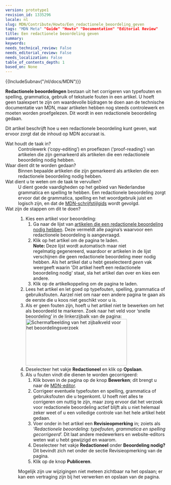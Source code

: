 ```yaml
---
version: prototype1
revision_id: 1335296
locale: nl
slug: MDN/Contribute/Howto/Een_redactionele_beoordeling_geven
tags: "MDN Meta" "Guide" "Howto" "Documentation" "Editorial Review"
title: Een redactionele beoordeling geven
summary: 
keywords: 
needs_technical_review: False
needs_editorial_review: False
needs_localization: False
table_of_contents_depth: 1
based_on: None
---
```

<div>{{IncludeSubnav("/nl/docs/MDN")}}</div>

<p class="summary"><strong>Redactionele beoordelingen</strong> bestaan uit het corrigeren van typefouten en spelling, grammatica, gebruik of tekstuele fouten in een artikel. U hoeft geen taalexpert te zijn om waardevolle bijdragen te doen aan de technische documentatie van MDN, maar artikelen hebben nog steeds controlewerk en moeten worden proefgelezen. Dit wordt in een redactionele beoordeling gedaan.</p>

<p><span class="seoSummary">Dit artikel beschrijft hoe u een redactionele beoordeling kunt geven, wat ervoor zorgt dat de inhoud op MDN accuraat is.</span></p>

<dl>
 <dt>Wat houdt de taak in?</dt>
 <dd>Controlewerk (‘copy-editing’) en proeflezen (‘proof-reading’) van artikelen die zijn gemarkeerd als artikelen die een redactionele beoordeling nodig hebben.</dd>
 <dt>Waar dient dit te worden gedaan?</dt>
 <dd>Binnen bepaalde artikelen die zijn gemarkeerd als artikelen die een redactionele beoordeling nodig hebben.</dd>
 <dt>Wat dient u te weten om de taak te vervullen?</dt>
 <dd>U dient goede vaardigheden op het gebied van Nederlandse grammatica en spelling te hebben. Een redactionele beoordeling zorgt ervoor dat de grammatica, spelling en het woordgebruik juist en logisch zijn, en dat de <a href="/nl/docs/MDN/Contribute/Guidelines/Writing_style_guide">MDN-schrijfstijlgids</a> wordt gevolgd.</dd>
 <dt>Wat zijn de stappen om dit te doen?</dt>
 <dd>
 <ol>
  <li>Kies een artikel voor beoordeling:
   <ol>
    <li>Ga naar de lijst van <a href="/nl/docs/needs-review/editorial">artikelen die een redactionele beoordeling nodig hebben</a>. Deze vermeldt alle pagina’s waarvoor een redactionele beoordeling is aangevraagd.</li>
    <li>Klik op het artikel om de pagina te laden.<br />
     <strong>Note: </strong>Deze lijst wordt automatisch maar niet regelmatig&nbsp;gegenereerd, waardoor er artikelen in de lijst verschijnen die geen redactionele beoordeling meer nodig hebben. Als het artikel dat u hebt geselecteerd <em>geen</em>&nbsp;vak weergeeft waarin&nbsp;'Dit artikel heeft een redactionele beoordeling nodig' staat, sla het artikel dan over en kies een andere.</li>
    <li>Klik op de artikelkoppeling om de pagina te laden.</li>
   </ol>
  </li>
  <li>Lees het artikel en let goed op typefouten, spelling, grammatica of gebruiksfouten. Aarzel niet om naar een andere pagina te gaan als de eerste die u koos niet geschikt voor u is.</li>
  <li>Als er geen fouten zijn, hoeft u het artikel niet te bewerken om het als beoordeeld te markeren. Zoek naar het veld voor ‘snelle beoordeling’ in de linkerzijbalk van de pagina:<br />
   <img alt="Schermafbeelding van het zijbalkveld voor het beoordelingsverzoek" src="https://mdn.mozillademos.org/files/15668/redactionele_beoordeling.png" style="height:146px; width:318px" /></li>
  <li>Deselecteer het vakje <strong>Redactioneel</strong> en klik op <strong>Opslaan</strong>.</li>
  <li>Als u fouten vindt die dienen te worden gecorrigeerd:
   <ol>
    <li>Klik boven in de pagina op de knop <strong>Bewerken</strong>; dit brengt u naar de <a href="/nl/docs/MDN/Contribute/Editor">MDN-editor</a>.</li>
    <li>Corrigeer eventuele typefouten en spelling, grammatica of gebruiksfouten die u tegenkomt. U hoeft niet alles te corrigeren om nuttig te zijn, maar zorg ervoor dat het verzoek voor redactionele beoordeling actief blijft als u niet helemaal zeker weet of u een volledige controle van het hele artikel hebt gedaan.</li>
    <li>Voer onder in het artikel een <strong>Revisieopmerking</strong> in; zoiets als ‘<em>Redactionele beoordeling: typefouten, grammatica en spelling gecorrigeerd</em>’. Dit laat andere medewerkers en website-editors weten wat u hebt gewijzigd en waarom.</li>
    <li>Deselecteer het vakje <strong>Redactioneel</strong> onder <strong>Beoordeling nodig?</strong> Dit bevindt zich net onder de sectie Revisieopmerking van de pagina.</li>
    <li>Klik op de knop <strong>Publiceren</strong>.</li>
   </ol>
  </li>
 </ol>

 <div class="note">
 <p>Mogelijk zijn uw wijzigingen niet meteen zichtbaar na het opslaan; er kan een vertraging zijn bij het verwerken en opslaan van de pagina.</p>
 </div>
 </dd>
</dl>


